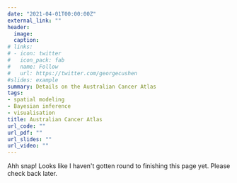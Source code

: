 ```yaml
---
date: "2021-04-01T00:00:00Z"
external_link: ""
header: 
  image: 
  caption: 
# links:
# - icon: twitter
#   icon_pack: fab
#   name: Follow
#   url: https://twitter.com/georgecushen
#slides: example
summary: Details on the Australian Cancer Atlas
tags:
- spatial modeling
- Bayesian inference
- visualisation
title: Australian Cancer Atlas 
url_code: ""
url_pdf: ""
url_slides: ""
url_video: ""
---
```


Ahh snap! Looks like I haven't gotten round to finishing this page yet. Please check back later.
  

<!--{{% staticref "uploads/brag_20221116.pdf" %}}Slides{{% /staticref %}} for my BRAG talk on the topic can be found here.-->
